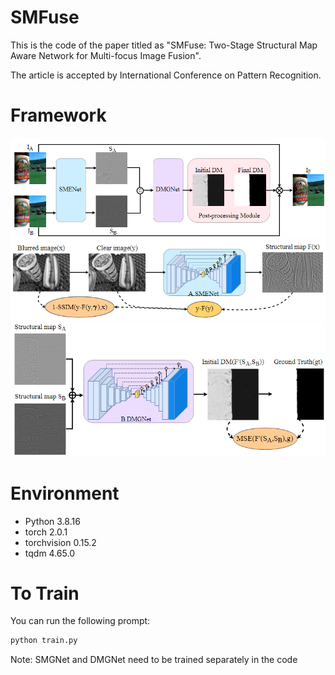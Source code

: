 # SMFuse
This is the code of the paper titled as "SMFuse: Two-Stage Structural Map Aware Network for Multi-focus Image Fusion".

The article is accepted by International Conference on Pattern Recognition.

# Framework
![Image](https://github.com/stywmy/SMFuse/blob/main/src/framework.png)
![Image](https://github.com/stywmy/SMFuse/blob/main/src/SMENet.png)
![Image](https://github.com/stywmy/SMFuse/blob/main/src/DMGNet.png)

# Environment

- Python 3.8.16
- torch 2.0.1
- torchvision 0.15.2
- tqdm 4.65.0

# To Train

You can run the following prompt:

```python
python train.py
```
Note: SMGNet and DMGNet need to be trained separately in the code
